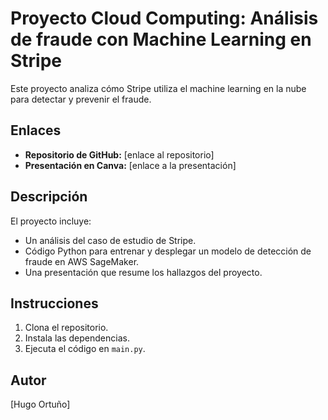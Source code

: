 # Proyecto Cloud Computing: Análisis de fraude con Machine Learning en Stripe

Este proyecto analiza cómo Stripe utiliza el machine learning en la nube para detectar y prevenir el fraude.

## Enlaces

* **Repositorio de GitHub:** [enlace al repositorio]
* **Presentación en Canva:** [enlace a la presentación]

## Descripción

El proyecto incluye:

* Un análisis del caso de estudio de Stripe.
* Código Python para entrenar y desplegar un modelo de detección de fraude en AWS SageMaker.
* Una presentación que resume los hallazgos del proyecto.

## Instrucciones

1. Clona el repositorio.
2. Instala las dependencias.
3. Ejecuta el código en `main.py`.

## Autor

[Hugo Ortuño]